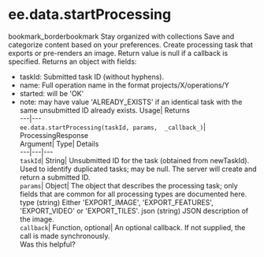  
#  ee.data.startProcessing 
bookmark_borderbookmark Stay organized with collections  Save and categorize content based on your preferences.
Create processing task that exports or pre-renders an image. 
Return value is null if a callback is specified.
Returns an object with fields:
- taskId: Submitted task ID (without hyphens).
- name: Full operation name in the format projects/X/operations/Y
- started: will be 'OK'
- note: may have value 'ALREADY_EXISTS' if an identical task with the same unsubmitted ID already exists.
Usage| Returns  
---|---  
`ee.data.startProcessing(taskId, params,  _callback_)`| ProcessingResponse  
Argument| Type| Details  
---|---|---  
`taskId`| String| Unsubmitted ID for the task (obtained from newTaskId). Used to identify duplicated tasks; may be null. The server will create and return a submitted ID.  
`params`| Object| The object that describes the processing task; only fields that are common for all processing types are documented here. type (string) Either 'EXPORT_IMAGE', 'EXPORT_FEATURES', 'EXPORT_VIDEO' or 'EXPORT_TILES'. json (string) JSON description of the image.  
`callback`| Function, optional| An optional callback. If not supplied, the call is made synchronously.  
Was this helpful?
